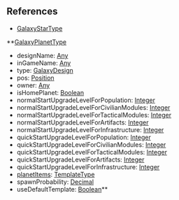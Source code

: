 ## References
  * [GalaxyStarType](GalaxyStarType.md)

**[GalaxyPlanetType](GalaxyPlanetType.md)
  * designName: [Any](Any.md)
  * inGameName: [Any](Any.md)
  * type: [GalaxyDesign](GalaxyDesign.md)
  * pos: [Position](Position.md)
  * owner: [Any](Any.md)
  * isHomePlanet: [Boolean](Boolean.md)
  * normalStartUpgradeLevelForPopulation: [Integer](Integer.md)
  * normalStartUpgradeLevelForCivilianModules: [Integer](Integer.md)
  * normalStartUpgradeLevelForTacticalModules: [Integer](Integer.md)
  * normalStartUpgradeLevelForArtifacts: [Integer](Integer.md)
  * normalStartUpgradeLevelForInfrastructure: [Integer](Integer.md)
  * quickStartUpgradeLevelForPopulation: [Integer](Integer.md)
  * quickStartUpgradeLevelForCivilianModules: [Integer](Integer.md)
  * quickStartUpgradeLevelForTacticalModules: [Integer](Integer.md)
  * quickStartUpgradeLevelForArtifacts: [Integer](Integer.md)
  * quickStartUpgradeLevelForInfrastructure: [Integer](Integer.md)
  * [planetItems](TemplateType.md): [TemplateType](TemplateType.md)
  * spawnProbability: [Decimal](Decimal.md)
  * useDefaultTemplate: [Boolean](Boolean.md)**
